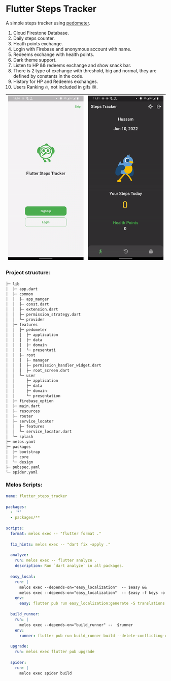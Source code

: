 # Flutter Steps Tracker

A simple steps tracker using [pedometer](https://pub.dev/packages/pedometer).

1. Cloud Firestone Database.
2. Daily steps counter.
3. Heath points exchange.
4.  Login with Firebase and anonymous account with name.
5. Redeems exchange with health points.
6. Dark theme support.
7. Listen to HP && redeems exchange and show snack bar.
8. There is 2 type of exchange with threshold, big and normal, they are defined by constants in the code.
9. History for HP and Redeems exchanges.
10. Users Ranking 🔥, not included in gifs 😢.



| ![gif1](gif1.gif) | ![gif2](gif2.gif) |
| -------------------- | --------------------- |
### Project structure:

```
├─ lib
│  ├─ app.dart
│  ├─ common
│  │  ├─ app_manger
│  │  ├─ const.dart
│  │  ├─ extension.dart
│  │  ├─ permission_strategy.dart
│  │  └─ provider
│  ├─ features
│  │  ├─ pedometer
│  │  │  ├─ application
│  │  │  ├─ data
│  │  │  ├─ domain
│  │  │  └─ presentati
│  │  ├─ root
│  │  │  ├─ manager
│  │  │  ├─ permission_handler_widget.dart
│  │  │  ├─ root_screen.dart
│  │  └─ user
│  │     ├─ application
│  │     ├─ data
│  │     ├─ domain
│  │     └─ presentation
│  ├─ firebase_option
│  ├─ main.dart
│  ├─ resources
│  ├─ router
│  ├─ service_locator
│  │  ├─ features
│  │  └─ service_locator.dart
│  └─ splash
├─ melos.yaml
├─ packages
│  ├─ bootstrap
│  ├─ core
│  └─ design
├─ pubspec.yaml
└─ spider.yaml
```

### Melos Scripts:

```yaml
name: flutter_steps_tracker

packages:
  - '*'
  - packages/**

scripts:
  format: melos exec -- "flutter format ."

  fix_hints: melos exec -- "dart fix —apply ."

  analyze:
    run: melos exec -- flutter analyze .
    description: Run `dart analyze` in all packages.

  easy_local:
    run: |
      melos exec --depends-on="easy_localization"  -- $easy &&
      melos exec --depends-on="easy_localization"  -- $easy -f keys -o locale_keys.g.dart
    env:
      easy: flutter pub run easy_localization:generate -S translations

  build_runner:
    run: |
      melos exec --depends-on="build_runner" --  $runner
    env:
      runner: flutter pub run build_runner build --delete-conflicting-outputs

  upgrade:
    run: melos exec flutter pub upgrade

  spider:
    run: |
      melos exec spider build
```
